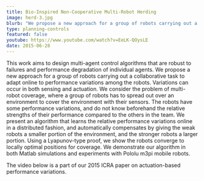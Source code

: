 ```yaml
---
title: Bio-Inspired Non-Cooperative Multi-Robot Herding
image: herd-3.jpg
blurb: "We propose a new approach for a group of robots carrying out a collaborative task to adapt online to performance variations among the robots."
type: planning-controls
featured: false
youtube: https://www.youtube.com/watch?v=EeLK-QOysLE
date: 2015-06-28
---
```


This work aims to design multi-agent control algorithms that are robust to failures and performance degradation of individual agents. We propose a new approach for a group of robots carrying out a collaborative task to adapt online to performance variations among the robots. Variations can occur in both sensing and actuation. We consider the problem of multi-robot coverage, where a group of robots has to spread out over an environment to cover the environment with their sensors. The robots have some performance variations, and do not know beforehand the relative strengths of their performance compared to the others in the team. We present an algorithm that learns the relative performance variations online in a distributed fashion, and automatically compensates by giving the weak robots a smaller portion of the environment, and the stronger robots a larger portion. Using a Lyapunov-type proof, we show the robots converge to locally optimal positions for coverage. We demonstrate our algorithm in both Matlab simulations and experiments with Pololu m3pi mobile robots.

The video below is a part of our 2015 ICRA paper on actuation-based performance variations.
